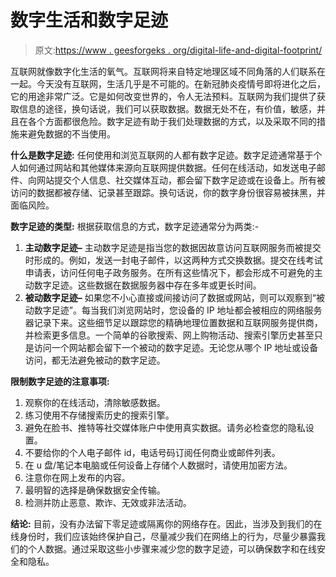 # 数字生活和数字足迹

> 原文:[https://www . geesforgeks . org/digital-life-and-digital-footprint/](https://www.geeksforgeeks.org/digital-life-and-digital-footprints/)

互联网就像数字化生活的氧气。互联网将来自特定地理区域不同角落的人们联系在一起。今天没有互联网，生活几乎是不可能的。在新冠肺炎疫情号即将进化之后，它的用途非常广泛。它是如何改变世界的，令人无法预料。互联网为我们提供了获取信息的途径，换句话说，我们可以获取数据。数据无处不在，有价值，敏感，并且在各个方面都很危险。数字足迹有助于我们处理数据的方式，以及采取不同的措施来避免数据的不当使用。

**什么是数字足迹:**
任何使用和浏览互联网的人都有数字足迹。数字足迹通常基于个人如何通过网站和其他媒体来源向互联网提供数据。任何在线活动，如发送电子邮件、向网站提交个人信息、社交媒体互动，都会留下数字足迹或在设备上。所有被访问的数据都被存储、记录甚至跟踪。换句话说，你的数字身份很容易被抹黑，并面临风险。

**数字足迹的类型:**
根据获取信息的方式，数字足迹通常分为两类:-

1.  **主动数字足迹–**
    主动数字足迹是指当您的数据因故意访问互联网服务而被提交时形成的。例如，发送一封电子邮件，以这两种方式交换数据。提交在线考试申请表，访问任何电子政务服务。在所有这些情况下，都会形成不可避免的主动数字足迹。这些数据在数据服务器中存在多年或更长时间。
2.  **被动数字足迹–**
    如果您不小心直接或间接访问了数据或网站，则可以观察到“被动数字足迹”。每当我们浏览网站时，您设备的 IP 地址都会被相应的网络服务器记录下来。这些细节足以跟踪您的精确地理位置数据和互联网服务提供商，并检索更多信息。一个简单的谷歌搜索、网上购物活动、搜索引擎历史甚至只是访问一个网站都会留下一个被动的数字足迹。无论您从哪个 IP 地址或设备访问，都无法避免被动的数字足迹。

**限制数字足迹的注意事项:**

1.  观察你的在线活动，清除敏感数据。
2.  练习使用不存储搜索历史的搜索引擎。
3.  避免在脸书、推特等社交媒体账户中使用真实数据。请务必检查您的隐私设置。
4.  不要给你的个人电子邮件 id，电话号码订阅任何商业或邮件列表。
5.  在 u 盘/笔记本电脑或任何设备上存储个人数据时，请使用加密方法。
6.  注意你在网上发布的内容。
7.  最明智的选择是确保数据安全传输。
8.  检测并防止恶意、欺诈、无效或非法活动。

**结论:**
目前，没有办法留下零足迹或隔离你的网络存在。因此，当涉及到我们的在线身份时，我们应该始终保护自己，尽量减少我们在网络上的行为，尽量少暴露我们的个人数据。通过采取这些小步骤来减少您的数字足迹，可以确保数字和在线安全和隐私。